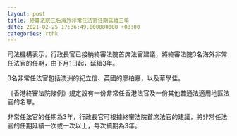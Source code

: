 ```yaml
---
layout: post
title: 終審法院三名海外非常任法官任期延續三年
date: 2021-02-25 17:36:49.000000000 +08:00
categories: rthk
---
```


司法機構表示，行政長官已接納終審法院首席法官建議，將終審法院3名海外非常任法官的任期，由下月1日起，延續3年。

3名非常任法官包括澳洲的紀立信、英國的廖柏嘉，以及華學佳。
 
《香港終審法院條例》規定設有一份非常任香港法官及一份其他普通法適用地區法官的名單。

非常任法官的任期為3年，行政長官可根據終審法院首席法官的建議，將非常任法官的任期延續一次或一次以上，每次續期為3年。
